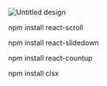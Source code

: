
![Untitled design](https://github.com/user-attachments/assets/997021b5-1741-4592-8886-5d179f19fe13)


npm install react-scroll

npm install react-slidedown

npm install react-countup

npm install clsx

